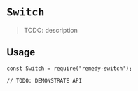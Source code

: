 # `Switch`

> TODO: description

## Usage

```
const Switch = require("remedy-switch');

// TODO: DEMONSTRATE API
```
